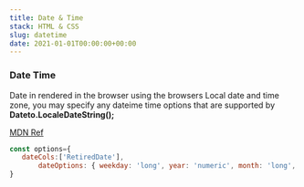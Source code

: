 ```yaml
---
title: Date & Time
stack: HTML & CSS
slug: datetime
date: 2021-01-01T00:00:00+00:00
---
```

### Date Time

Date in rendered in the browser using the browsers Local date and time zone, you may specify any dateime time options that are supported by 
<strong>Dateto.LocaleDateString();</strong>

[MDN Ref](https://developer.mozilla.org/en-US/docs/Web/JavaScript/Reference/Global_Objects/Date/toLocaleDateString)

 ```js
 const options={
    dateCols:['RetiredDate'],
        dateOptions: { weekday: 'long', year: 'numeric', month: 'long', day: 'numeric' },
 }

 ```


